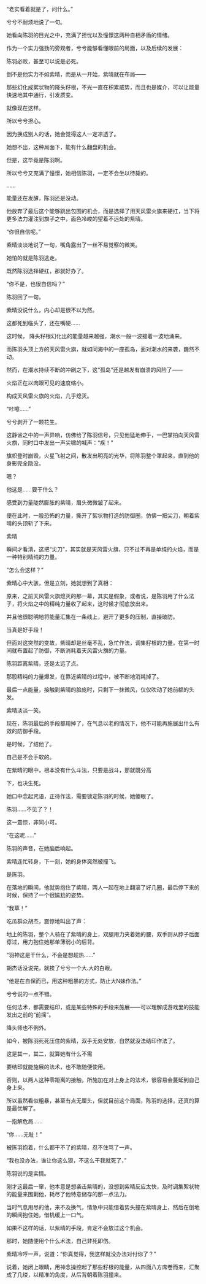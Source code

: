 “老实看着就是了，问什么。”

兮兮不耐烦地说了一句。

她看向陈羽的目光之中，充满了担忧以及憧憬这两种自相矛盾的情绪。

作为一个实力强劲的旁观者，兮兮能够看懂眼前的局面，以及后续的发展：

陈羽必败，甚至可以说是必死。

倒不是他实力不如紫晴，而是从一开始，紫晴就在布局——

那些幻化成絮状物的降头籽根，不光一直在积累威势，而且也是媒介，可以让能量快速地其中通行，引发质变。

就像现在这样。

所以兮兮担心。

因为换成别人的话，她会觉得这人一定凉透了。

她想不出，这种局面下，能有什么翻盘的机会。

但是，这毕竟是陈羽啊。

所以兮兮又充满了憧憬，她相信陈羽，一定不会坐以待毙的。

……

能量还在发酵，陈羽还是没动。

他放弃了最后这个能够跳出包围的机会，而是选择了用天风雷火旗来硬扛，当下将更多法力灌注到旗子之中，面色冷峻的望着不远处的紫晴。

“你很自信呢。”

紫晴淡淡地说了一句，嘴角露出了一丝不易觉察的微笑。

她怕的就是陈羽逃走。

既然陈羽选择硬扛，那就好办了。

“你不是，也很自信吗？”

陈羽回了一句。

紫晴没说什么，内心却是很不以为然。

这都死到临头了，还在嘴硬……

这时候， 降头籽根幻化出的能量越来越强，潮水一般一波接着一波地涌来。

而陈羽头顶上方的天风雷火旗，就如同海中的一座孤岛，面对潮水的来袭，巍然不动。

然而，在潮水持续不断的冲刷之下，这“孤岛”还是越发有崩溃的风险了——

火焰正在以肉眼可见的速度缩小。

构成天风雷火旗的火焰，几乎熄灭。

“咔嚓……”

兮兮剥开了一颗花生。

这静谧之中的一声异响，仿佛给了陈羽信号，只见他猛地伸手，一巴掌拍向天风雷火旗，同时口中发出一声尖啸的喊声：“疾！”

旗帜登时崩毁，火星飞射之间，散发出明亮的光华，将陈羽整个罩起来，直到他的身影完全隐没。

嗯？

他这是……要干什么？

感受到力量陡然膨胀的紫晴，眉头微微皱了起来。

便在此时，一股恐怖的力量，撕开了絮状物打造的防御圈，仿佛一把尖刀，朝着紫晴的头顶斩了下来。

紫晴

瞬间才看清，这把“尖刀”，其实就是天风雷火旗，只不过不再是单纯的火焰，而是一种特别精纯的力量。

“怎么会这样？”

紫晴心中大骇，但是立刻，她就想到了真相：

原来，之前天风雷火旗熄灭的那一幕，其实是假象，或者说，是陈羽用了什么法子，将火焰之中的精纯力量收了起来，这时候才彻底放出来。

并且他很聪明地将能量汇集在一条线上，避开了更多的压制，直接破防。

当真是好手段！

但面对这突然的变故，紫晴却是丝毫不乱，急忙作法，调集籽根的力量，在第一时间就布置起了防御，不断消耗着天风雷火旗的力量。

陈羽距离紫晴，还是太远了点。

那股精纯的力量爆发，在靠近紫晴的过程中，被不断地消耗掉了。

最后一点能量，接触到紫晴的脸庞时，只剩下一抹微风，仅仅吹动了她前额的头发。

紫晴淡淡一笑。

现在，陈羽最后的手段都用掉了，在气息以老的情况下，他不可能再施展出什么有效的防御手段。

是时候，了结他了。

自己是不会手软的。

在紫晴的眼中，根本没有什么斗法，只要是战斗，那就既分高

下，也决生死。

她口中念起咒语，正待作法，需要锁定陈羽的时候，她傻眼了。

陈羽……不见了？！

这一震惊，非同小可。

“在这呢……”

陈羽的声音，在她脑后响起。

紫晴连忙转身，下一刻，她的身体突然被撞飞。

是陈羽。

在落地的瞬间，他就势抱住了紫晴，两人一起在地上翻滚了好几圈，最后停下来的时候，保持了一个很尴尬的姿势。

“我草！”

吃瓜群众胡杰，震惊地叫出了声：

地上的陈羽，整个人骑在了紫晴的身上，双腿用力夹着她的腰，双手则从脖子后面穿过，用力抱住她那单薄弱小的后背。

“羽神这是干什么，不会是想趁热……”

胡杰话没说完，就挨了兮兮一个大.大的白眼。

“他是在自保而已，用这种粗暴的方式，防止大N妹作法。”

兮兮说的一点不错。

任何法术，都需要结印，或是某些特殊的手段来施展——可以理解成游戏里的技能发出之前的“前摇”。

降头师也不例外。

如今，被陈羽死死压住的紫晴，双手无处安放，自然就没法结印作法了。

这是其一，其二，就算她有什么不需

要结印就能施展的法术，也不敢随便使用。

否则，以两人这种零距离的接触，所施加在对上身上的法术，很容易会蔓延到自己身上来。

所以虽然看似粗暴，甚至有点无厘头，但就目前这个局面，陈羽的选择，还真的算是最优解了。

一抱解危局……

“你……无耻！”

被陈羽抱着，什么都干不了的紫晴，忍不住骂了一声。

“我也没办法，谁让你这么狠，不这么干我就死了，”

陈羽说的是实情。

刚才这最后一窜，他本意是想袭击紫晴的，没想到紫晴反应太快，及时调集絮状物的能量来围剿他，耗尽了他特意储存的那一点法力。

当时气息用尽的他，来不及换气，情急中只能借着势头撞在紫晴身上，然后在倒地的瞬间抱住她，借机缓上一口气。

如果不这样的话，以紫晴的手段，肯定不会放过这个机会。

那时，她随便用个什么术法，自己非死即伤。

紫晴冷哼一声，说道：“你真觉得，我这样就没办法对付你了？”

说着，她闭上眼睛，用神念操控起了那些籽根的能量，从四面八方席卷而来，汇聚成了几缕，以精准的角度，从后背朝着陈羽撞来。
